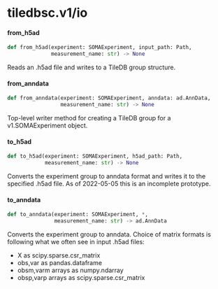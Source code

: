 <a id="tiledbsc.v1/io"></a>

# tiledbsc.v1/io

<a id="tiledbsc.v1/io.from_h5ad"></a>

#### from\_h5ad

```python
def from_h5ad(experiment: SOMAExperiment, input_path: Path,
              measurement_name: str) -> None
```

Reads an .h5ad file and writes to a TileDB group structure.

<a id="tiledbsc.v1/io.from_anndata"></a>

#### from\_anndata

```python
def from_anndata(experiment: SOMAExperiment, anndata: ad.AnnData,
                 measurement_name: str) -> None
```

Top-level writer method for creating a TileDB group for a v1.SOMAExperiment object.

<a id="tiledbsc.v1/io.to_h5ad"></a>

#### to\_h5ad

```python
def to_h5ad(experiment: SOMAExperiment, h5ad_path: Path,
            measurement_name: str) -> None
```

Converts the experiment group to anndata format and writes it to the specified .h5ad file.
As of 2022-05-05 this is an incomplete prototype.

<a id="tiledbsc.v1/io.to_anndata"></a>

#### to\_anndata

```python
def to_anndata(experiment: SOMAExperiment, *,
               measurement_name: str) -> ad.AnnData
```

Converts the experiment group to anndata. Choice of matrix formats is following
what we often see in input .h5ad files:
* X as scipy.sparse.csr_matrix
* obs,var as pandas.dataframe
* obsm,varm arrays as numpy.ndarray
* obsp,varp arrays as scipy.sparse.csr_matrix

